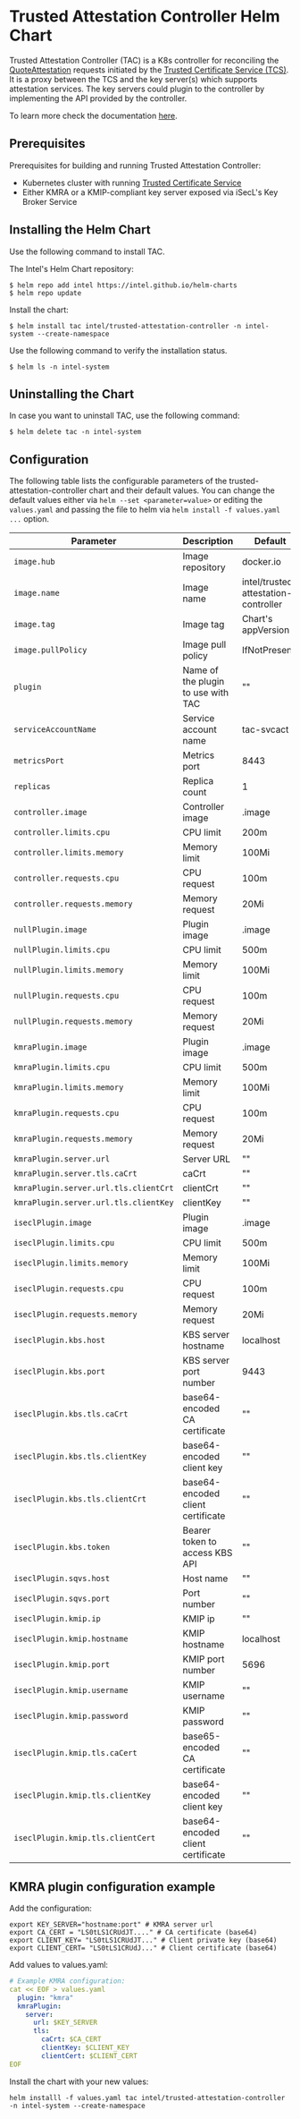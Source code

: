 # Trusted Attestation Controller Helm Chart

Trusted Attestation Controller (TAC) is a K8s controller for reconciling the [QuoteAttestation](https://github.com/intel/trusted-certificate-issuer/blob/main/api/v1alpha1/quoteattestation_types.go) requests initiated by the [Trusted Certificate Service (TCS)](https://github.com/intel/trusted-certificate-issuer). It is a proxy between the TCS and the key server(s) which supports attestation services. The key servers could plugin to the controller by implementing the API provided by the controller.

To learn more check the documentation [here](https://github.com/intel/trusted-attestation-controller).

## Prerequisites

Prerequisites for building and running Trusted Attestation Controller:

- Kubernetes cluster with running [Trusted Certificate Service](https://github.com/intel/trusted-certificate-issuer)
- Either KMRA or a KMIP-compliant key server exposed via iSecL's Key Broker Service

## Installing the Helm Chart

Use the following command to install TAC.

The Intel's Helm Chart repository:

```console
$ helm repo add intel https://intel.github.io/helm-charts
$ helm repo update
```

Install the chart:

```console
$ helm install tac intel/trusted-attestation-controller -n intel-system --create-namespace
```

Use the following command to verify the installation status.

```console
$ helm ls -n intel-system
```

## Uninstalling the Chart

In case you want to uninstall TAC, use the following command:

```console
$ helm delete tac -n intel-system
```

## Configuration

The following table lists the configurable parameters of the trusted-attestation-controller chart and their default values. You can change the default values either via `helm --set <parameter=value>` or editing the `values.yaml` and passing the file to helm via `helm install -f values.yaml ...` option.

| Parameter | Description | Default 
| --- | --- | --- |
| `image.hub`| Image repository | docker.io |
| `image.name`| Image name | intel/trusted-attestation-controller |
| `image.tag`| Image tag | Chart's appVersion |
| `image.pullPolicy`| Image pull policy | IfNotPresent |
| `plugin`| Name of the plugin to use with TAC | "" |
| `serviceAccountName`| Service account name | tac-svcact |
| `metricsPort`| Metrics port | 8443 |
| `replicas`| Replica count | 1 |
| `controller.image`| Controller image | .image |
| `controller.limits.cpu`| CPU limit | 200m |
| `controller.limits.memory`| Memory limit | 100Mi |
| `controller.requests.cpu`| CPU request | 100m |
| `controller.requests.memory`| Memory request | 20Mi |
| `nullPlugin.image`| Plugin image | .image |
| `nullPlugin.limits.cpu`| CPU limit | 500m |
| `nullPlugin.limits.memory`| Memory limit | 100Mi |
| `nullPlugin.requests.cpu`| CPU request | 100m |
| `nullPlugin.requests.memory`| Memory request | 20Mi |
| `kmraPlugin.image`| Plugin image | .image |
| `kmraPlugin.limits.cpu`| CPU limit | 500m |
| `kmraPlugin.limits.memory`| Memory limit | 100Mi |
| `kmraPlugin.requests.cpu`| CPU request | 100m |
| `kmraPlugin.requests.memory`| Memory request | 20Mi |
| `kmraPlugin.server.url`| Server URL | "" |
| `kmraPlugin.server.tls.caCrt`| caCrt | "" |
| `kmraPlugin.server.url.tls.clientCrt`| clientCrt | "" |
| `kmraPlugin.server.url.tls.clientKey`| clientKey | "" |
| `iseclPlugin.image`| Plugin image | .image |
| `iseclPlugin.limits.cpu`| CPU limit | 500m |
| `iseclPlugin.limits.memory`| Memory limit | 100Mi |
| `iseclPlugin.requests.cpu`| CPU request | 100m |
| `iseclPlugin.requests.memory`| Memory request | 20Mi |
| `iseclPlugin.kbs.host`| KBS server hostname | localhost |
| `iseclPlugin.kbs.port`| KBS server port number | 9443 |
| `iseclPlugin.kbs.tls.caCrt`| base64-encoded CA certificate | "" |
| `iseclPlugin.kbs.tls.clientKey`| base64-encoded client key | "" |
| `iseclPlugin.kbs.tls.clientCrt`| base64-encoded client certificate | "" |
| `iseclPlugin.kbs.token`| Bearer token to access KBS API | "" |
| `iseclPlugin.sqvs.host`| Host name | "" |
| `iseclPlugin.sqvs.port`| Port number | "" |
| `iseclPlugin.kmip.ip`| KMIP ip | "" |
| `iseclPlugin.kmip.hostname`| KMIP hostname | localhost |
| `iseclPlugin.kmip.port`| KMIP port number | 5696 |
| `iseclPlugin.kmip.username`| KMIP username | "" |
| `iseclPlugin.kmip.password`| KMIP password | "" |
| `iseclPlugin.kmip.tls.caCert`| base65-encoded CA certificate | "" |
| `iseclPlugin.kmip.tls.clientKey`| base64-encoded client key | "" |
| `iseclPlugin.kmip.tls.clientCert`| base64-encoded client certificate | "" |

## KMRA plugin configuration example

Add the configuration:

```console
export KEY_SERVER="hostname:port" # KMRA server url
export CA_CERT = "LS0tLS1CRUdJT...." # CA certificate (base64)
export CLIENT_KEY= "LS0tLS1CRUdJT..." # Client private key (base64)
export CLIENT_CERT= "LS0tLS1CRUdJ..." # Client certificate (base64)
```

Add values to values.yaml:

```yaml
# Example KMRA configuration:
cat << EOF > values.yaml
  plugin: "kmra"
  kmraPlugin:
    server:
      url: $KEY_SERVER
      tls:    
        caCrt: $CA_CERT
        clientKey: $CLIENT_KEY
        clientCert: $CLIENT_CERT
EOF
```

Install the chart with your new values:

```console
helm installl -f values.yaml tac intel/trusted-attestation-controller -n intel-system --create-namespace
```

